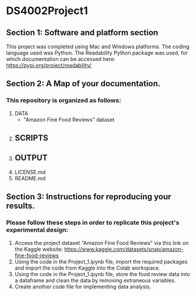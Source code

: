 # DS4002Project1

## Section 1: Software and platform section

This project was completed using Mac and Windows platforms. The coding language used was Python. The Readability Python package was used, for which documentation can be accessed here: https://pypi.org/project/readability/

## Section 2: A Map of your documentation.

### This repository is organized as follows:

1. DATA
    - "Amazon Fine Food Reviews" dataset
2. SCRIPTS
    - 
3. OUTPUT
    - 
3. LICENSE.md
5. README.md


## Section 3: Instructions for reproducing your results.

### Please follow these steps in order to replicate this project's experimental design:

1. Access the project dataset "Amazon Fine Food Reviews" via this link on the Kaggle website: https://www.kaggle.com/datasets/snap/amazon-fine-food-reviews
2. Using the code in the Project_1.ipynb file, import the required packages and import the code from Kaggle into the Colab workspace.
3. Using the code in the Project_1.ipynb file, store the food review data into a dataframe and clean the data by removing extraneous variables. 
4. Create another code file for implementing data analysis.
